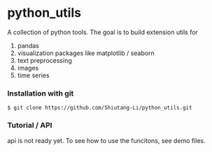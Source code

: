 # python_utils
A collection of python tools. The goal is to build extension utils for  

1. pandas  
2. visualization packages like matplotlib / seaborn
3. text preprocessing  
4. images  
5. time series  

### Installation with git

```
$ git clone https://github.com/Shiutang-Li/python_utils.git
```

### Tutorial / API

api is not ready yet. To see how to use the funcitons, see demo files.
